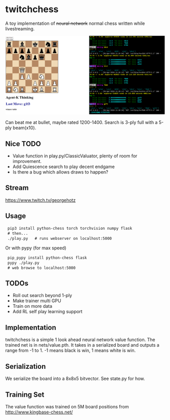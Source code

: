 # twitchchess

A toy implementation of ~~neural network~~ normal chess written while livestreaming.

<img width=600px src="https://raw.githubusercontent.com/geohot/twitchchess/master/screenshot.png" />

Can beat me at bullet, maybe rated 1200-1400. Search is 3-ply full with a 5-ply beam(x10).

Nice TODO
-----

* Value function in play.py/ClassicValuator, plenty of room for improvement.
* Add Quiescence search to play decent endgame 
* Is there a bug which allows draws to happen?

Stream
-----

https://www.twitch.tv/georgehotz

Usage
-----

```
 pip3 install python-chess torch torchvision numpy flask
 # then...
 ./play.py   # runs webserver on localhost:5000
```

Or with pypy (for max speed)
```
 pip_pypy install python-chess flask
 pypy ./play.py
 # web browse to localhost:5000
```

TODOs
-----

* Roll out search beyond 1-ply
* Make trainer multi GPU
* Train on more data
* Add RL self play learning support

Implementation
-----

twitchchess is a simple 1 look ahead neural network value function. The trained net is in nets/value.pth. It takes in a serialized board and outputs a range from -1 to 1. -1 means black is win, 1 means white is win.

Serialization
-----

We serialize the board into a 8x8x5 bitvector. See state.py for how.

Training Set
-----

The value function was trained on 5M board positions from http://www.kingbase-chess.net/

